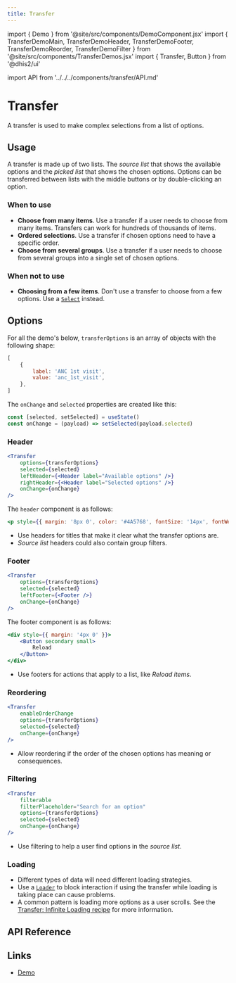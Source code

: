 ```yaml
---
title: Transfer
---
```


import { Demo } from '@site/src/components/DemoComponent.jsx'
import { TransferDemoMain, TransferDemoHeader, TransferDemoFooter, TransferDemoReorder, TransferDemoFilter } from '@site/src/components/TransferDemos.jsx'
import { Transfer, Button } from '@dhis2/ui'

import API from '../../../components/transfer/API.md'

# Transfer

A transfer is used to make complex selections from a list of options.

<Demo>
    <TransferDemoMain/>
</Demo>

## Usage

A transfer is made up of two lists. The _source list_ that shows the available options and the _picked list_ that shows the chosen options. Options can be transferred between lists with the middle buttons or by double-clicking an option.

### When to use

-   **Choose from many items**. Use a transfer if a user needs to choose from many items. Transfers can work for hundreds of thousands of items.
-   **Ordered selections**. Use a transfer if chosen options need to have a specific order.
-   **Choose from several groups**. Use a transfer if a user needs to choose from several groups into a single set of chosen options.

### When not to use

-   **Choosing from a few items**. Don't use a transfer to choose from a few options. Use a [`Select`](select.md) instead.

## Options

For all the demo's below, `transferOptions` is an array of objects with the following shape:

```js
[
    {
        label: 'ANC 1st visit',
        value: 'anc_1st_visit',
    },
]
```

The `onChange` and `selected` properties are created like this:

```js
const [selected, setSelected] = useState()
const onChange = (payload) => setSelected(payload.selected)
```

### Header

<Demo>
    <TransferDemoHeader />
</Demo>

```jsx
<Transfer
    options={transferOptions}
    selected={selected}
    leftHeader={<Header label="Available options" />}
    rightHeader={<Header label="Selected options" />}
    onChange={onChange}
/>
```

The `header` component is as follows:

```jsx
<p style={{ margin: '8px 0', color: '#4A5768', fontSize: '14px', fontWeight: '500',}}>{props.label}</p>
```


-   Use headers for titles that make it clear what the transfer options are.
-   _Source list_ headers could also contain group filters.

### Footer

<Demo>
    <TransferDemoFooter/>
</Demo>

```jsx
<Transfer
    options={transferOptions}
    selected={selected}
    leftFooter={<Footer />}
    onChange={onChange}
/>
```

The footer component is as follows:

```jsx
<div style={{ margin: '4px 0' }}>
    <Button secondary small>
        Reload
    </Button>
</div>
```

-   Use footers for actions that apply to a list, like _Reload items_.

### Reordering

<Demo>
    <TransferDemoReorder />
</Demo>

```jsx
<Transfer
    enableOrderChange
    options={transferOptions}
    selected={selected}
    onChange={onChange}
/>
```

-   Allow reordering if the order of the chosen options has meaning or consequences.

### Filtering

<Demo>
    <TransferDemoFilter />
</Demo>

```jsx
<Transfer
    filterable
    filterPlaceholder="Search for an option"
    options={transferOptions}
    selected={selected}
    onChange={onChange}
/>
```

-   Use filtering to help a user find options in the _source list_.

### Loading

-   Different types of data will need different loading strategies.
-   Use a [`Loader`](loading.md) to block interaction if using the transfer while loading is taking place can cause problems.
-   A common pattern is loading more options as a user scrolls. See the [Transfer: Infinite Loading recipe](../recipes/transfer-infinite-loading-all-options-selected.md) for more information.

## API Reference

<API />

## Links

-   [Demo](https://ui.dhis2.nu/demo/?path=/story/forms-transfer--multiple)
